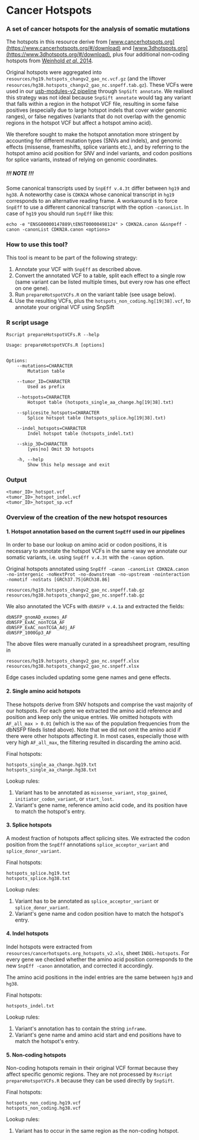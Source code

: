 # Cancer Hotspots

### A set of cancer hotspots for the analysis of somatic mutations

The hotspots in this resource derive from [www.cancerhotspots.org](https://www.cancerhotspots.org/#/download) and [www.3dhotspots.org](https://www.3dhotspots.org/#/download), plus four additional non‑coding hotspots from [Weinhold *et al*. 2014](https://www.ncbi.nlm.nih.gov/pmc/articles/PMC4217527/).

Original hotspots were aggregated into `resources/hg19.hotspots_changv2_gao_nc.vcf.gz` (and the liftover `resources/hg38.hotspots_changv2_gao_nc.snpeff.tab.gz`). These VCFs were used in our [usb-modules-v2 pipeline](https://github.com/charlottekyng/usb-modules-v2) through `SnpSift annotate`. We realised this strategy was not ideal because `SnpSift annotate` would tag any variant that falls within a region in the hotspot VCF file, resulting in some false positives (especially due to large hotspot indels that cover wider genomic ranges), or false negatives (variants that do not overlap with the genomic regions in the hotspot VCF but affect a hotspot amino acid).

We therefore sought to make the hotspot annotation more stringent by accounting for different mutation types (SNVs and indels), and genomic effects (missense, frameshifts, splice variants etc.), and by referring to the hotspot amino acid position for SNV and indel variants, and codon positions for splice variants, instead of relying on genomic coordinates.

##### !!! NOTE !!!
Some canonical transcripts used by `SnpEff v.4.3t` differ between `hg19` and `hg38`. A noteworthy case is `CDKN2A` whose canonical transcript in `hg19` corresponds to an alternative reading frame. A workaround is to force `SnpEff` to use a different canonical transcript with the option `-canonList`. In case of `hg19` you should run `SnpEff` like this:
```
echo -e "ENSG00000147889\tENST00000498124" > CDKN2A.canon &&snpeff -canon -canonList CDKN2A.canon <options>
```

### How to use this tool?
This tool is meant to be part of the following strategy:
1. Annotate your VCF with `SnpEff` as described above.
2. Convert the annotated VCF to a table, split each effect to a single row (same variant can be listed multiple times, but every row has one effect on one gene).
3. Run `prepareHotspotVCFs.R` on the variant table (see usage below).
4. Use the resulting VCFs, plus the `hotspots_non_coding.hg[19|38].vcf`, to annotate your original VCF using SnpSift

### R script usage
`Rscript prepareHotspotVCFs.R --help`
```
Usage: prepareHotspotVCFs.R [options]


Options:
	--mutations=CHARACTER
		Mutation table

	--tumor_ID=CHARACTER
		Used as prefix

	--hotspots=CHARACTER
		Hotspot table (hotspots_single_aa_change.hg[19|38].txt)

	--splicesite_hotspots=CHARACTER
		Splice hotspot table (hotspots_splice.hg[19|38].txt)

	--indel_hotspots=CHARACTER
		Indel hotspot table (hotspots_indel.txt)

	--skip_3D=CHARACTER
		[yes|no] Omit 3D hotspots

	-h, --help
		Show this help message and exit
```

### Output
```
<tumor_ID>_hotspot.vcf
<tumor_ID>_hotspot_indel.vcf
<tumor_ID>_hotspot_sp.vcf
```

### Overview of the creation of the new hotspot resources
#### 1. Hotspot annotation based on the current `SnpEff` used in our pipelines
In order to base our lookup on amino acid or codon positions, it is necessary to annotate the hotspot VCFs in the same way we annotate our somatic variants, i.e. using `SnpEff v.4.3t` with the `-canon` option.

Original hotspots annotated using `SnpEff -canon -canonList CDKN2A.canon -no-intergenic -noNextProt -no-downstream -no-upstream -nointeraction -nomotif -noStats [GRCh37.75|GRCh38.86]`
```
resources/hg19.hotspots_changv2_gao_nc.snpeff.tab.gz
resources/hg38.hotspots_changv2_gao_nc.snpeff.tab.gz
```
We also annotated the VCFs with `dbNSFP v.4.1a` and extracted the fields:
```
dbNSFP_gnomAD_exomes_AF
dbNSFP_ExAC_nonTCGA_AF
dbNSFP_ExAC_nonTCGA_Adj_AF
dbNSFP_1000Gp3_AF
```

The above files were manually curated in a spreadsheet program, resulting in
```
resources/hg19.hotspots_changv2_gao_nc.snpeff.xlsx
resources/hg38.hotspots_changv2_gao_nc.snpeff.xlsx
```
Edge cases included updating some gene names and gene effects.

#### 2. Single amino acid hotspots
These hotspots derive from SNV hotspots and comprise the vast majority of our hotspots. For each gene we extracted the amino acid reference and position and keep only the unique entries.
We omitted hotspots with `AF_all_max > 0.01` (which is the `max` of the population frequencies from the dbNSFP fileds listed above). Note that we did not omit the amino acid if there were other hotspots affecting it. In most cases, especially those with very high `AF_all_max`, the filtering resulted in discarding the amino acid.

Final hotspots:
```
hotspots_single_aa_change.hg19.txt
hotspots_single_aa_change.hg38.txt
```

Lookup rules:
1. Variant has to be annotated as `missense_variant`, `stop_gained`, `initiator_codon_variant`, or `start_lost`.
2. Variant's gene name, reference amino acid code, and its position have to match the hotspot's entry.


#### 3. Splice hotspots
A modest fraction of hotspots affect splicing sites. We extracted the codon position from the `SnpEff` annotations `splice_acceptor_variant` and `splice_donor_variant`.

Final hotspots:
```
hotspots_splice.hg19.txt
hotspots_splice.hg38.txt
```

Lookup rules:
1. Variant has to be annotated as `splice_acceptor_variant` or `splice_donor_variant`.
2. Variant's gene name and codon position have to match the hotspot's entry.

#### 4. Indel hotspots
Indel hotspots were extracted from `resources/cancerhotspots.org_hotspots_v2.xls`, sheet `INDEL-hotspots`. For every gene we checked whether the amino acid position corresponds to the new `SnpEff -canon` annotation, and corrected it accordingly.

The amino acid positions in the indel entries are the same between `hg19` and `hg38`.

Final hotspots:
```
hotspots_indel.txt
```

Lookup rules:
1. Variant's annotation has to contain the string `inframe`.
2. Variant's gene name and amino acid start and end positions have to match the hotspot's entry.


#### 5. Non-coding hotspots
Non-coding hotspots remain in their original VCF format because they affect specific genomic regions. They are not processed by `Rscript prepareHotspotVCFs.R` because they can be used directly by `SnpSift`.

Final hotspots:
```
hotspots_non_coding.hg19.vcf
hotspots_non_coding.hg38.vcf
```

Lookup rules:
1. Variant has to occur in the same region as the non-coding hotspot.

